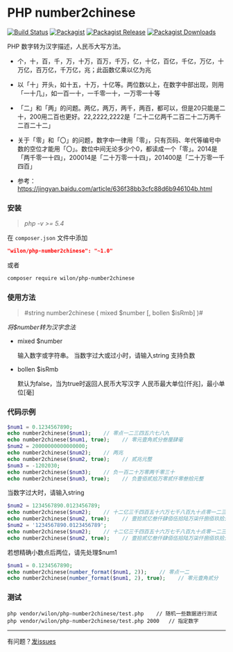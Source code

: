 # PHP number2chinese

[![Build Status](https://travis-ci.org/wilon/php-number2chinese.svg?branch=master)](https://travis-ci.org/wilon/php-number2chinese)
[![Packagist][badge_package]][link-packagist]
[![Packagist Release][badge_release]][link-packagist]
[![Packagist Downloads][badge_downloads]][link-packagist]

[badge_package]:      https://img.shields.io/badge/package-wilon/php--number2chinese-blue.svg?style=flat-square
[badge_release]:      https://img.shields.io/packagist/v/wilon/php-number2chinese.svg?style=flat-square
[badge_downloads]:    https://img.shields.io/packagist/dt/wilon/php-number2chinese.svg?style=flat-square
[link-packagist]:     https://packagist.org/packages/wilon/php-number2chinese

PHP 数字转为汉字描述，人民币大写方法。

 * 个，十，百，千，万，十万，百万，千万，亿，十亿，百亿，千亿，万亿，十万亿，百万亿，千万亿，兆；此函数亿乘以亿为兆
 
 * 以「十」开头，如十五，十万，十亿等。两位数以上，在数字中部出现，则用「一十几」，如一百一十，一千零一十，一万零一十等

 * 「二」和「两」的问题。两亿，两万，两千，两百，都可以，但是20只能是二十，200用二百也更好。22,2222,2222是「二十二亿两千二百二十二万两千二百二十二」
 
 * 关于「零」和「〇」的问题，数字中一律用「零」，只有页码、年代等编号中数的空位才能用「〇」。数位中间无论多少个0，都读成一个「零」。2014是「两千零一十四」，200014是「二十万零一十四」，201400是「二十万零一千四百」
 
 * 参考：https://jingyan.baidu.com/article/636f38bb3cfc88d6b946104b.html

### 安装

> *php -v >= 5.4*

在 `composer.json` 文件中添加

```json
"wilon/php-number2chinese": "~1.0"
```

或者

```sh
composer require wilon/php-number2chinese
```

### 使用方法

> #string number2chinese ( mixed $number [, bollen $isRmb] )#

*将$number转为汉字念法*

* mixed $number

    输入数字或字符串。
    当数字过大或过小时，请输入string
    支持负数

* bollen $isRmb

    默认为false，当为true时返回人民币大写汉字
    人民币最大单位[仟兆]，最小单位[毫]

### 代码示例

```php
$num1 = 0.1234567890;
echo number2chinese($num1);    // 零点一二三四五六七八九
echo number2chinese($num1, true);    // 零元壹角贰分叁厘肆毫
$num2 = 20000000000000000;
echo number2chinese($num2);    // 两兆
echo number2chinese($num2, true);    // 贰兆元整
$num3 = -1202030;
echo number2chinese($num3);    // 负一百二十万零两千零三十
echo number2chinese($num3, true);    // 负壹佰贰拾万零贰仟零叁拾元整
```

当数字过大时，请输入string
```php
$num2 = 1234567890.0123456789;
echo number2chinese($num2);    // 十二亿三千四百五十六万七千八百九十点零一二三
echo number2chinese($num2, true);    // 壹拾贰亿叁仟肆佰伍拾陆万柒仟捌佰玖拾元壹分贰厘叁毫
$num2 = '1234567890.0123456789';
echo number2chinese($num2);    // 十二亿三千四百五十六万七千八百九十点零一二三四五六七八九
echo number2chinese($num2, true);    // 壹拾贰亿叁仟肆佰伍拾陆万柒仟捌佰玖拾元壹分贰厘叁毫
```

 若想精确小数点后两位，请先处理$num1
```php
$num1 = 0.1234567890;
echo number2chinese(number_format($num1, 2));    // 零点一二
echo number2chinese(number_format($num1, 2), true);    // 零元壹角贰分
```

### 测试

```
php vendor/wilon/php-number2chinese/test.php    // 随机一些数据进行测试
php vendor/wilon/php-number2chinese/test.php 2000   // 指定数字
```

______
有问题？<a href="https://github.com/wilon/php-number2chinese/issues" target="_blank">发issues</a>
